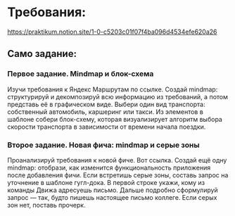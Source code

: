 # Требования: 
https://praktikum.notion.site/1-0-c5203c01f07f4ba096d4534efe620a26

## Само задание:

### Первое задание. Mindmap и блок-схема
Изучи требования к Яндекс Маршрутам по ссылке.
Создай mindmap: структурируй и декомпозируй всю информацию из требований, а потом представь её в графическом виде.
Выбери один вид транспорта: собственный автомобиль, каршеринг или такси. Из элементов в шаблоне собери блок-схему, которая визуализирует алгоритм выбора скорости транспорта в зависимости от времени начала поездки. 

### Второе задание. Новая фича: mindmap и серые зоны
Проанализируй требования к новой фиче. Вот ссылка.
Создай ещё одну mindmap: отобрази, как изменится функциональность приложения после добавления фичи.
Если встретишь серые зоны, составь запрос на уточнение в шаблоне гугл-дока.
В первой строке укажи, кому из команды Движа адресуешь письмо.
Дальше подробно сформулируй запрос — так, будто пишешь настоящее письмо коллеге.
Если серых зон нет, поставь прочерк.

